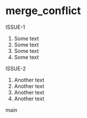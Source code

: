 # merge_conflict
ISSUE-1

1. Some text
2. Some text
3. Some text
4. Some text

ISSUE-2
1. Another text
2. Another text
3. Another text
4. Another text


main
